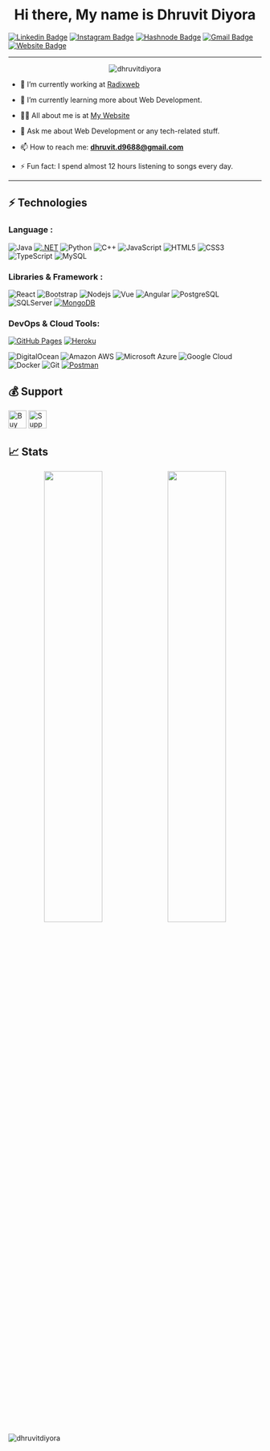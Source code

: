 <!-- ### Hi there 👋 -->

<h1 align="center">Hi there, My name is Dhruvit Diyora
</h1>

[![Linkedin Badge](https://img.shields.io/badge/-dhruvitdiyora-blue?style=flat-square&logo=Linkedin&logoColor=white&link=https://in.linkedin.com/in/dhruvitdiyora)](https://in.linkedin.com/in/dhruvitdiyora)
[![Instagram Badge](https://img.shields.io/badge/-dhruvit_diyora-purple?style=flat-square&logo=instagram&logoColor=white&link=https://instagram.com/dhruvit_diyora/)](https://instagram.com/dhruvit_diyora)
[![Hashnode Badge](https://img.shields.io/badge/-@dhruvitdiyora-03a57a?style=flat-square&labelColor=000000&logo=Hashnode&link=https://dhruvitdiyora.hashnode.dev/)](https://dhruvitdiyora.hashnode.dev/)
[![Gmail Badge](https://img.shields.io/badge/-dhruvit.d9688@gmail.com-c14438?style=flat-square&logo=Gmail&logoColor=white&link=mailto:dhruvit.d9688@gmail.com)](mailto:dhruvit.d9688@gmail.com)
[![Website Badge](https://img.shields.io/badge/-Portfolio-black?style=flat-square&logo=Wordpress&logoColor=white&link=https://dhruvitdiyora.github.io/portfolio/)](https://dhruvitdiyora.github.io/portfolio/)

<hr>
<p align="center"> <img src="https://komarev.com/ghpvc/?username=dhruvitdiyora&label=Profile%20views&color=blueviolet&style=flat" alt="dhruvitdiyora" /> </p>

- 🔭 I’m currently working at [Radixweb](https://radixweb.com/)

- 🌱 I’m currently learning more about Web Development.

- 👨‍💻 All about me is at [My Website](https://dhruvitdiyora.github.io/portfolio/)

- 💬 Ask me about Web Development or any tech-related stuff.

- 📫 How to reach me: **dhruvit.d9688@gmail.com**

- ⚡ Fun fact: I spend almost 12 hours listening to songs every day.

<hr>

## ⚡ Technologies

### Language :

![Java](https://img.shields.io/badge/-java-E34A86?style=flat-square&logo=java)
[![.NET](https://img.shields.io/badge/--512BD4?logo=.net&logoColor=ffffff)](https://dotnet.microsoft.com/)
![Python](https://img.shields.io/badge/-Python-black?style=flat-square&logo=Python)
![C++](https://img.shields.io/badge/-C++-00599C?style=flat-square&logo=c)
![JavaScript](https://img.shields.io/badge/-JavaScript-black?style=flat-square&logo=javascript)
![HTML5](https://img.shields.io/badge/-HTML5-E34F26?style=flat-square&logo=html5&logoColor=white)
![CSS3](https://img.shields.io/badge/-CSS3-1572B6?style=flat-square&logo=css3)
![TypeScript](https://img.shields.io/badge/-TypeScript-007ACC?style=flat-square&logo=typescript)
![MySQL](https://img.shields.io/badge/-MySQL-black?style=flat-square&logo=mysql)

### Libraries & Framework :

![React](https://img.shields.io/badge/-React-black?style=flat-square&logo=react)
![Bootstrap](https://img.shields.io/badge/-Bootstrap-563D7C?style=flat-square&logo=bootstrap)
![Nodejs](https://img.shields.io/badge/-Nodejs-black?style=flat-square&logo=Node.js)
![Vue](https://img.shields.io/badge/-vue-4FC08D?style=flat-square&logo=vue)
![Angular](https://img.shields.io/badge/-angular-DD0031?style=flat-square&logo=angular)
![PostgreSQL](https://img.shields.io/badge/-PostgreSQL-336791?style=flat-square&logo=postgresql)
![SQLServer](https://img.shields.io/badge/-Microsoftsqlserver-CC2927?style=flat-square&logo=Microsoftsqlserver&logoColor=white)
<a href="#"><img alt="MongoDB" src ="https://img.shields.io/badge/MongoDB-%234ea94b.svg?logo=mongodb&logoColor=white"></a>

### DevOps & Cloud Tools:

<a href="#"><img alt="GitHub Pages" src="https://img.shields.io/badge/GitHub%20Pages-%23327FC7.svg?logo=github&logoColor=white"></a>
<a href="#"><img alt="Heroku" src="https://img.shields.io/badge/Heroku%20-%23430098.svg?logo=heroku&logoColor=white"></a>

![DigitalOcean](https://img.shields.io/badge/-Digital%20Ocean-darkblue?style=flat-square&logo=digitalocean)
![Amazon AWS](https://img.shields.io/badge/Amazon%20AWS-232F3E?style=flat-square&logo=amazon-aws)
![Microsoft Azure](https://img.shields.io/badge/Microsoft%20Azure-232F7E?style=flat-square&logo=microsoft-azure)
![Google Cloud](https://img.shields.io/badge/Google%20Cloud-black?style=flat-square&logo=google-cloud)
![Docker](https://img.shields.io/badge/-Docker-black?style=flat-square&logo=docker)
![Git](https://img.shields.io/badge/-Git-black?style=flat-square&logo=git)
<a href="#"><img alt="Postman" src="https://img.shields.io/badge/Postman-FF6C37?logo=postman&logoColor=white"></a>

## 💰 Support

<p>
<a href='https://www.buymeacoffee.com/dhruvitdiyora' target='_blank'><img height='36' style='border:0px;height:36px;' src='https://cdn.ko-fi.com/cdn/kofi4.png?v=2' border='0' alt='Buy Me a Coffee at ko-fi.com' /></a>
<a href='https://www.buymeacoffee.com/' target='_blank'><img height='36' style='border:0px;height:36px;' src='https://cdn.buymeacoffee.com/buttons/v2/default-yellow.png' border='0' alt='Support Dhruvit on buymecoffee' /></a>
</p>

## 📈 Stats

<p align="center">
	
  <img width="48%" src="https://github-readme-stats.vercel.app/api?username=dhruvitdiyora&show_icons=true&theme=tokyonight" />
  <img width="48%" src="https://github-readme-streak-stats.herokuapp.com/?user=dhruvitdiyora&theme=tokyonight" />
</p>
<br/>
<p align="center">
         <img align="left" src="https://github-readme-stats.vercel.app/api/top-langs/?username=dhruvitdiyora&hide=java&theme=radical" alt="dhruvitdiyora" />
</p>
<br/>
